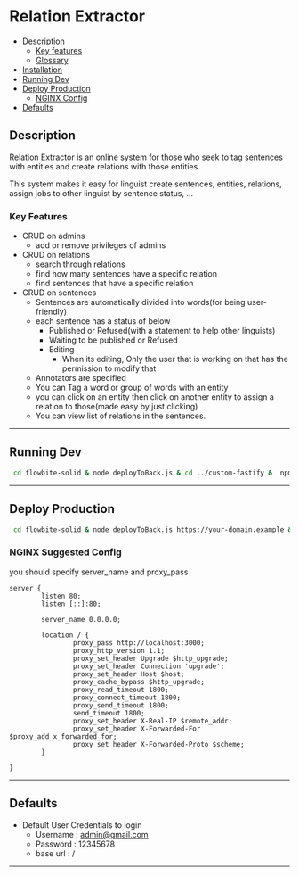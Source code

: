 # Relation Extractor

- [Description](#description)
  - [Key features](#key-features)
  - [Glossary](GLOSSARY.md)
- [Installation](#installation)
- [Running Dev](#running-dev)
- [Deploy Production](#deploy-production)
  - [NGINX Config](#nginx-suggested-config)
- [Defaults](#defaults)


## Description
Relation Extractor is an online system for those who seek to tag sentences with entities and create relations with those entities.

This system makes it easy for linguist create sentences, entities, relations, assign jobs to other linguist by sentence status, ...


### Key Features

- CRUD on admins
  - add or remove privileges of admins
- CRUD on relations
  - search through relations 
  - find how many sentences have a specific relation
  - find sentences that have a specific relation
- CRUD on sentences
  - Sentences are automatically divided into words(for being user-friendly)
  - each sentence has a status of below
    - Published or Refused(with a statement to help other linguists)
    - Waiting to be published or Refused
    - Editing
      - When its editing, Only the user that is working on that has the permission to modify that
  - Annotators are specified
  - You can Tag a word or group of words with an entity
  - you can click on an entity then click on another entity to assign a relation to those(made easy by just clicking)
  - You can view list of relations in the sentences.

---------------------------------

## Running Dev
```bash
 cd flowbite-solid & node deployToBack.js & cd ../custom-fastify &  npm run start
```

---------------------------------

## Deploy Production
```bash
 cd flowbite-solid & node deployToBack.js https://your-domain.example & cd ../custom-fastify & nohup npm run start >/dev/null 2>&1 &
```
### NGINX Suggested Config
you should specify server_name and proxy_pass
```nginx
server {
        listen 80;
        listen [::]:80;

        server_name 0.0.0.0;

        location / {
                proxy_pass http://localhost:3000;
                proxy_http_version 1.1;
                proxy_set_header Upgrade $http_upgrade;
                proxy_set_header Connection 'upgrade';
                proxy_set_header Host $host;
                proxy_cache_bypass $http_upgrade;
                proxy_read_timeout 1800;
                proxy_connect_timeout 1800;
                proxy_send_timeout 1800;
                send_timeout 1800;
                proxy_set_header X-Real-IP $remote_addr;
                proxy_set_header X-Forwarded-For $proxy_add_x_forwarded_for;
                proxy_set_header X-Forwarded-Proto $scheme;
        }

}
```

---------------------------------

## Defaults

- Default User Credentials to login
  - Username : admin@gmail.com 
  - Password : 12345678 
  - base url : /

---------------------------------

